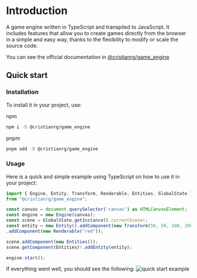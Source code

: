 # Introduction

A game engine written in TypeScript and transpiled to JavaScript.
It includes features that allow you to create games directly from the browser in a simple and easy way, thanks to the flexibility to modify or scale the source code.

You can see the official documentation in [@cristianrg/game_engine](https://cristianrg.github.io/game_engine/)

## Quick start

### Installation

To install it in your project, use:

npm
```bash
npm i -D @cristianrg/game_engine
```
pnpm
```bash
pnpm add -D @cristianrg/game_engine
```

### Usage

Here is a quick and simple example using TypeScript on how to use it in your project:

```ts
import { Engine, Entity, Transform, Renderable, Entities, GlobalState } 
from "@cristianrg/game_engine";

const canvas = document.querySelector('canvas') as HTMLCanvasElement;
const engine = new Engine(canvas);
const scene = GlobalState.getInstance().currentScene!;
const entity = new Entity().addComponent(new Transform(50, 50, 100, 200))
.addComponent(new Renderable("red"));

scene.addComponent(new Entities());
scene.getComponent(Entities)!.addEntity(entity);

engine.start();
```

If everything went well, you should see the following:
![quick start example](https://cristianrg.github.io/game_engine/quickstart.png)
